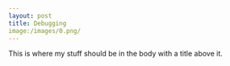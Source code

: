 ```yaml
---
layout: post
title: Debugging
image:/images/0.png/
---
```


This is where my stuff should be in the body with a title above it.
